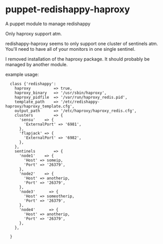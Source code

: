 puppet-redishappy-haproxy
=========================

A puppet module to manage redishappy

Only haproxy support atm.

redishappy-haproxy seems to only support one cluster of sentinels atm. You'll need to have all of your monitors in one single sentinel.

I removed installation of the haproxy package. It should probably be managed by another module.

example usage:

```
  class {'redishappy':
    haproxy          => true,
    haproxy_binary   => '/usr/sbin/haproxy',
    haproxy_pidfile  => '/var/run/haproxy_redis.pid',
    template_path    => '/etc/redishappy-haproxy/haproxy_template.cfg',
    output_path      => '/etc/haproxy/haproxy_redis.cfg',
    clusters         => {
      'sensu'    => {
        'ExternalPort' => '6981',
      },
      'flapjack' => {
        'ExternalPort' => '6982',
      },
    },
    sentinels        => {
      'node1'    => {
        'Host' => someip,
        'Port' => '26379',
      },
      'node2'    => {
        'Host' => anotherip,
        'Port' => '26379',
      },
      'node3'      => {
        'Host' => someotherip,
        'Port' => '26379',
      },
      'node4'      => {
        'Host' => anotherip,
        'Port' => '26379',
      },
    },

  }
  ```
